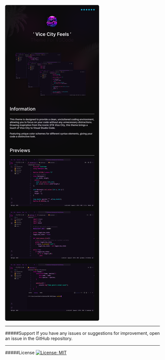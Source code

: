 <img src="assets/readme.png">

***
#####Support
If you have any issues or suggestions for improvement, open an issue in the GitHub repository.
***
#####License
[![License: MIT](https://img.shields.io/badge/License-MIT-blue.svg?style=for-the-badge)](https://opensource.org/licenses/MIT)
